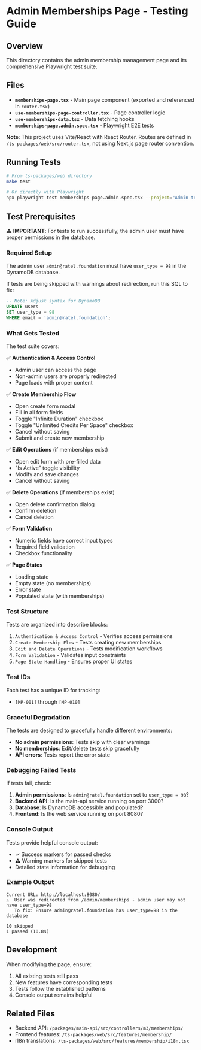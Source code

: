 # Admin Memberships Page - Testing Guide

## Overview

This directory contains the admin membership management page and its comprehensive Playwright test suite.

## Files

- **`memberships-page.tsx`** - Main page component (exported and referenced in `router.tsx`)
- **`use-memberships-page-controller.tsx`** - Page controller logic
- **`use-memberships-data.tsx`** - Data fetching hooks
- **`memberships-page.admin.spec.tsx`** - Playwright E2E tests

**Note**: This project uses Vite/React with React Router. Routes are defined in `/ts-packages/web/src/router.tsx`, not using Next.js page router convention.

## Running Tests

```bash
# From ts-packages/web directory
make test

# Or directly with Playwright
npx playwright test memberships-page.admin.spec.tsx --project="Admin tests"
```

## Test Prerequisites

⚠️ **IMPORTANT**: For tests to run successfully, the admin user must have proper permissions in the database.

### Required Setup

The admin user `admin@ratel.foundation` must have `user_type = 98` in the DynamoDB database.

If tests are being skipped with warnings about redirection, run this SQL to fix:

```sql
-- Note: Adjust syntax for DynamoDB
UPDATE users
SET user_type = 98
WHERE email = 'admin@ratel.foundation';
```

### What Gets Tested

The test suite covers:

✅ **Authentication & Access Control**
- Admin user can access the page
- Non-admin users are properly redirected
- Page loads with proper content

✅ **Create Membership Flow**
- Open create form modal
- Fill in all form fields
- Toggle "Infinite Duration" checkbox
- Toggle "Unlimited Credits Per Space" checkbox
- Cancel without saving
- Submit and create new membership

✅ **Edit Operations** (if memberships exist)
- Open edit form with pre-filled data
- "Is Active" toggle visibility
- Modify and save changes
- Cancel without saving

✅ **Delete Operations** (if memberships exist)
- Open delete confirmation dialog
- Confirm deletion
- Cancel deletion

✅ **Form Validation**
- Numeric fields have correct input types
- Required field validation
- Checkbox functionality

✅ **Page States**
- Loading state
- Empty state (no memberships)
- Error state
- Populated state (with memberships)

### Test Structure

Tests are organized into describe blocks:
1. `Authentication & Access Control` - Verifies access permissions
2. `Create Membership Flow` - Tests creating new memberships
3. `Edit and Delete Operations` - Tests modification workflows
4. `Form Validation` - Validates input constraints
5. `Page State Handling` - Ensures proper UI states

### Test IDs

Each test has a unique ID for tracking:
- `[MP-001]` through `[MP-010]`

### Graceful Degradation

The tests are designed to gracefully handle different environments:
- **No admin permissions**: Tests skip with clear warnings
- **No memberships**: Edit/delete tests skip gracefully
- **API errors**: Tests report the error state

### Debugging Failed Tests

If tests fail, check:

1. **Admin permissions**: Is `admin@ratel.foundation` set to `user_type = 98`?
2. **Backend API**: Is the main-api service running on port 3000?
3. **Database**: Is DynamoDB accessible and populated?
4. **Frontend**: Is the web service running on port 8080?

### Console Output

Tests provide helpful console output:
- ✓ Success markers for passed checks
- ⚠️ Warning markers for skipped tests
- Detailed state information for debugging

### Example Output

```
Current URL: http://localhost:8080/
⚠️  User was redirected from /admin/memberships - admin user may not have user_type=98
   To fix: Ensure admin@ratel.foundation has user_type=98 in the database

10 skipped
1 passed (10.8s)
```

## Development

When modifying the page, ensure:
1. All existing tests still pass
2. New features have corresponding tests
3. Tests follow the established patterns
4. Console output remains helpful

## Related Files

- Backend API: `/packages/main-api/src/controllers/m3/memberships/`
- Frontend features: `/ts-packages/web/src/features/membership/`
- i18n translations: `/ts-packages/web/src/features/membership/i18n.tsx`
